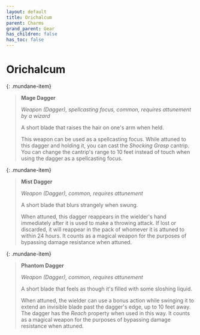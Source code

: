 ```yaml
---
layout: default
title: Orichalcum
parent: Charms
grand_parent: Gear
has_children: false
has_toc: false
---
```


# Orichalcum

{: .mundane-item}
> **Mage Dagger**
> 
> *Weapon (Dagger), spellcasting focus, common, requires attunement by a wizard*
>
> A short blade that raises the hair on one's arm when held.
> 
> This weapon can be used as a spellcasting focus. While attuned to this dagger and holding it, you can cast the *Shocking Grasp* cantrip. You can change the cantrip's range to 10 feet instead of touch when using the dagger as a spellcasting focus.

{: .mundane-item}
> **Mist Dagger**
> 
> *Weapon (Dagger), common, requires attunement*
>
> A short blade that blurs strangely when swung.
> 
> When attuned, this dagger reappears in the wielder's hand immediately after it is used to make a throwing attack. If lost or discarded, it will reappear in the pack of whomever it is attuned to within 24 hours. It counts as a magical weapon for the purposes of bypassing damage resistance when attuned.

{: .mundane-item}
> **Phantom Dagger**
> 
> *Weapon (Dagger), common, requires attunement*
>
> A short blade that feels as though it's filled with some sloshing liquid.
> 
> When attuned, the wielder can use a bonus action while swinging it to extend an invisible blade past the dagger's edge, up to 10 feet away. The dagger has the _Reach_ property when used in this way. It counts as a magical weapon for the purposes of bypassing damage resistance when attuned.

